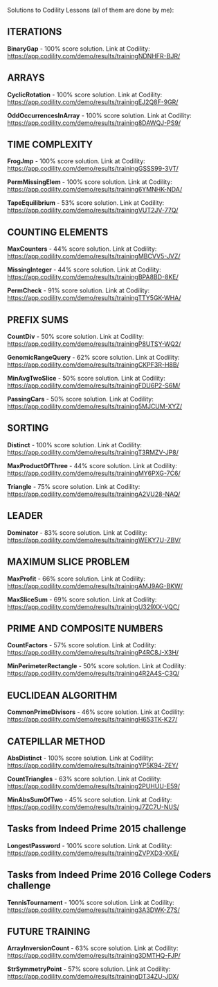 Solutions to Codility Lessons (all of them are done by me):

## ITERATIONS

**BinaryGap** - 100% score solution. Link at Codility: https://app.codility.com/demo/results/trainingNDNHFR-BJR/
## ARRAYS

**CyclicRotation** - 100% score solution. Link at Codility: https://app.codility.com/demo/results/trainingEJ2Q8F-9GR/

**OddOccurrencesInArray** - 100% score solution. Link at Codility: https://app.codility.com/demo/results/training8DAWQJ-PS9/
## TIME COMPLEXITY

**FrogJmp** - 100% score solution. Link at Codility: https://app.codility.com/demo/results/trainingGSSS99-3VT/

**PermMissingElem** - 100% score solution. Link at Codility: https://app.codility.com/demo/results/training6YMNHK-NDA/

**TapeEquilibrium** - 53% score solution. Link at Codility: https://app.codility.com/demo/results/trainingVUT2JV-77Q/
## COUNTING ELEMENTS

**MaxCounters** - 44% score solution. Link at Codility: https://app.codility.com/demo/results/trainingMBCVV5-JVZ/

**MissingInteger** - 44% score solution. Link at Codility: https://app.codility.com/demo/results/trainingBPA8BD-8KE/

**PermCheck** - 91% score solution. Link at Codility: https://app.codility.com/demo/results/trainingTTY5GK-WHA/
## PREFIX SUMS

**CountDiv** - 50% score solution. Link at Codility: https://app.codility.com/demo/results/trainingP8UTSY-WQ2/

**GenomicRangeQuery** - 62% score solution. Link at Codility: https://app.codility.com/demo/results/trainingCKPF3R-H8B/

**MinAvgTwoSlice** - 50% score solution. Link at Codility: https://app.codility.com/demo/results/trainingFDU6P2-S6M/

**PassingCars** - 50% score solution. Link at Codility: https://app.codility.com/demo/results/training5MJCUM-XYZ/
## SORTING

**Distinct** - 100% score solution. Link at Codility: https://app.codility.com/demo/results/trainingT3RMZV-JP8/

**MaxProductOfThree** - 44% score solution. Link at Codility: https://app.codility.com/demo/results/trainingMY6PXG-7C6/

**Triangle** - 75% score solution. Link at Codility: https://app.codility.com/demo/results/trainingA2VU28-NAQ/
## LEADER

**Dominator** - 83% score solution. Link at Codility: https://app.codility.com/demo/results/trainingWEKY7U-ZBV/
## MAXIMUM SLICE PROBLEM

**MaxProfit** - 66% score solution. Link at Codility: https://app.codility.com/demo/results/trainingAMJ9AG-BKW/

**MaxSliceSum** - 69% score solution. Link at Codility: https://app.codility.com/demo/results/trainingU329XX-VQC/
## PRIME AND COMPOSITE NUMBERS

**CountFactors** - 57% score solution. Link at Codility: https://app.codility.com/demo/results/trainingP4RC8J-X3H/

**MinPerimeterRectangle** - 50% score solution. Link at Codility: https://app.codility.com/demo/results/training4R2A4S-C3Q/
## EUCLIDEAN ALGORITHM

**CommonPrimeDivisors** - 46% score solution. Link at Codility: https://app.codility.com/demo/results/trainingH653TK-K27/
## CATEPILLAR METHOD

**AbsDistinct** - 100% score solution. Link at Codility: https://app.codility.com/demo/results/trainingYP5K94-ZEY/

**CountTriangles** - 63% score solution. Link at Codility: https://app.codility.com/demo/results/training2PUHUU-E59/

**MinAbsSumOfTwo** - 45% score solution. Link at Codility: https://app.codility.com/demo/results/trainingJ7ZC7U-NUS/
## Tasks from Indeed Prime 2015 challenge

**LongestPassword** - 100% score solution. Link at Codility: https://app.codility.com/demo/results/trainingZVPXD3-XKE/
## Tasks from Indeed Prime 2016 College Coders challenge

**TennisTournament** - 100% score solution. Link at Codility: https://app.codility.com/demo/results/training3A3DWK-Z7S/
## FUTURE TRAINING

**ArrayInversionCount** - 63% score solution. Link at Codility: https://app.codility.com/demo/results/training3DMTHQ-FJP/

**StrSymmetryPoint** - 57% score solution. Link at Codility: https://app.codility.com/demo/results/trainingDT34ZU-JDX/
